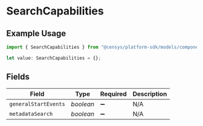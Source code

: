 # SearchCapabilities

## Example Usage

```typescript
import { SearchCapabilities } from "@censys/platform-sdk/models/components";

let value: SearchCapabilities = {};
```

## Fields

| Field                | Type                 | Required             | Description          |
| -------------------- | -------------------- | -------------------- | -------------------- |
| `generalStartEvents` | *boolean*            | :heavy_minus_sign:   | N/A                  |
| `metadataSearch`     | *boolean*            | :heavy_minus_sign:   | N/A                  |